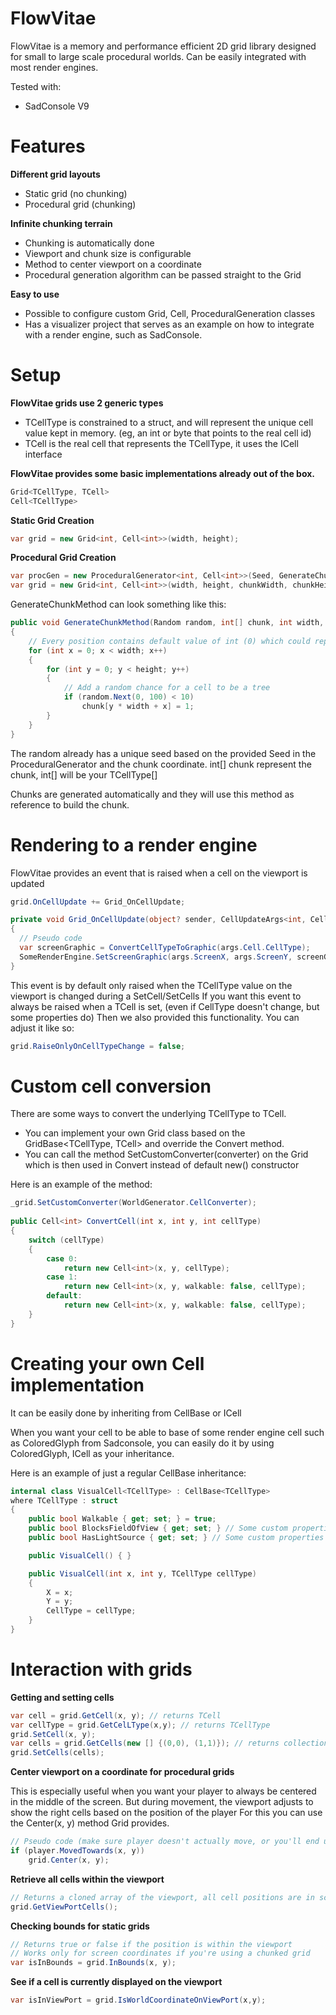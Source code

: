 # FlowVitae
FlowVitae is a memory and performance efficient 2D grid library designed for small to large scale procedural worlds.
Can be easily integrated with most render engines.

Tested with:
- SadConsole V9

# Features

**Different grid layouts**
- Static grid (no chunking)
- Procedural grid (chunking)

**Infinite chunking terrain**
- Chunking is automatically done
- Viewport and chunk size is configurable
- Method to center viewport on a coordinate
- Procedural generation algorithm can be passed straight to the Grid

**Easy to use**
- Possible to configure custom Grid, Cell, ProceduralGeneration classes
- Has a visualizer project that serves as an example on how to integrate with a render engine, such as SadConsole.

# Setup
**FlowVitae grids use 2 generic types**
- TCellType is constrained to a struct, and will represent the unique cell value kept in memory. (eg, an int or byte that points to the real cell id)
- TCell is the real cell that represents the TCellType, it uses the ICell<TCellType> interface

**FlowVitae provides some basic implementations already out of the box.**
```csharp
Grid<TCellType, TCell>
Cell<TCellType>
```

**Static Grid Creation**
```csharp
var grid = new Grid<int, Cell<int>>(width, height);
```

**Procedural Grid Creation**
```csharp
var procGen = new ProceduralGenerator<int, Cell<int>>(Seed, GenerateChunkMethod);
var grid = new Grid<int, Cell<int>>(width, height, chunkWidth, chunkHeight, procGen);
```

GenerateChunkMethod can look something like this:
```csharp
public void GenerateChunkMethod(Random random, int[] chunk, int width, int height)
{
	// Every position contains default value of int (0) which could represent grass
	for (int x = 0; x < width; x++)
	{
		for (int y = 0; y < height; y++)
		{
			// Add a random chance for a cell to be a tree
			if (random.Next(0, 100) < 10)
				chunk[y * width + x] = 1;
		}
	}
}
```
The random already has a unique seed based on the provided Seed in the ProceduralGenerator and the chunk coordinate.
int[] chunk represent the chunk, int[] will be your TCellType[]

Chunks are generated automatically and they will use this method as reference to build the chunk.

# Rendering to a render engine
FlowVitae provides an event that is raised when a cell on the viewport is updated
```csharp
grid.OnCellUpdate += Grid_OnCellUpdate;

private void Grid_OnCellUpdate(object? sender, CellUpdateArgs<int, Cell<int>> args)
{
  // Pseudo code
  var screenGraphic = ConvertCellTypeToGraphic(args.Cell.CellType);
  SomeRenderEngine.SetScreenGraphic(args.ScreenX, args.ScreenY, screenGraphic);
}
```
This event is by default only raised when the TCellType value on the viewport is changed during a SetCell/SetCells
If you want this event to always be raised when a TCell is set, (even if CellType doesn't change, but some properties do)
Then we also provided this functionality. You can adjust it like so:
```csharp
grid.RaiseOnlyOnCellTypeChange = false;
```

# Custom cell conversion
There are some ways to convert the underlying TCellType to TCell.
- You can implement your own Grid class based on the GridBase<TCellType, TCell> and override the Convert method.
- You can call the method SetCustomConverter(converter) on the Grid which is then used in Convert instead of default new() constructor
	
Here is an example of the method:
```csharp
_grid.SetCustomConverter(WorldGenerator.CellConverter);
	
public Cell<int> ConvertCell(int x, int y, int cellType)
{
	switch (cellType)
	{
		case 0:
			return new Cell<int>(x, y, cellType);
		case 1:
			return new Cell<int>(x, y, walkable: false, cellType);
		default:
			return new Cell<int>(x, y, walkable: false, cellType);
	}
}
```
	
# Creating your own Cell implementation
It can be easily done by inheriting from CellBase or ICell<TCellType>
	
When you want your cell to be able to base of some render engine cell such as ColoredGlyph from Sadconsole,
you can easily do it by using ColoredGlyph, ICell<TCellType> as your inheritance.
	
Here is an example of just a regular CellBase inheritance:
```csharp
internal class VisualCell<TCellType> : CellBase<TCellType>
where TCellType : struct
{
	public bool Walkable { get; set; } = true;
	public bool BlocksFieldOfView { get; set; } // Some custom properties
	public bool HasLightSource { get; set; } // Some custom properties

	public VisualCell() { }

	public VisualCell(int x, int y, TCellType cellType)
	{
		X = x;
		Y = y;
		CellType = cellType;
	}
}
```

# Interaction with grids

**Getting and setting cells**
```csharp
var cell = grid.GetCell(x, y); // returns TCell
var cellType = grid.GetCelLType(x,y); // returns TCellType
grid.SetCell(x, y);
var cells = grid.GetCells(new [] {(0,0), (1,1)}); // returns collection of TCell
grid.SetCells(cells);
```

**Center viewport on a coordinate for procedural grids**
	
This is especially useful when you want your player to always be centered in the middle of the screen.
But during movement, the viewport adjusts to show the right cells based on the position of the player
For this you can use the Center(x, y) method Grid provides.
```csharp
// Pseudo code (make sure player doesn't actually move, or you'll end up with desync)
if (player.MovedTowards(x, y))
    grid.Center(x, y);
```

**Retrieve all cells within the viewport**
```csharp
// Returns a cloned array of the viewport, all cell positions are in screen coordinates instead of world coordinates
grid.GetViewPortCells();
```

**Checking bounds for static grids**
```csharp
// Returns true or false if the position is within the viewport
// Works only for screen coordinates if you're using a chunked grid
var isInBounds = grid.InBounds(x, y);
```

**See if a cell is currently displayed on the viewport**
```csharp
var isInViewPort = grid.IsWorldCoordinateOnViewPort(x,y);
```
